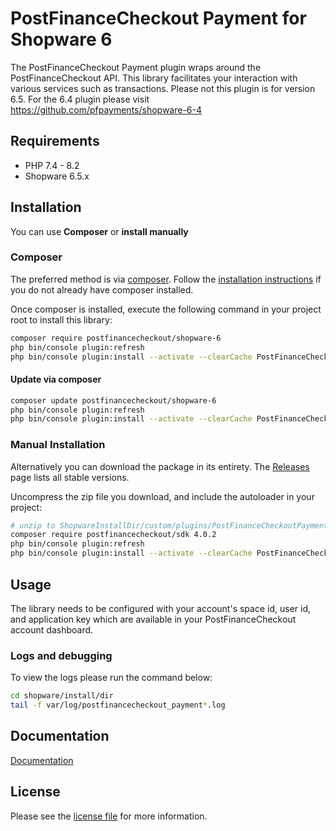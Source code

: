 

PostFinanceCheckout Payment for Shopware 6
=============================

The PostFinanceCheckout Payment plugin wraps around the PostFinanceCheckout API. This library facilitates your interaction with various services such as transactions. Please not this plugin is for version 6.5.
For the 6.4 plugin please visit https://github.com/pfpayments/shopware-6-4

## Requirements

- PHP 7.4 - 8.2
- Shopware 6.5.x

## Installation

You can use **Composer** or **install manually**

### Composer

The preferred method is via [composer](https://getcomposer.org). Follow the
[installation instructions](https://getcomposer.org/doc/00-intro.md) if you do not already have
composer installed.

Once composer is installed, execute the following command in your project root to install this library:

```bash
composer require postfinancecheckout/shopware-6
php bin/console plugin:refresh
php bin/console plugin:install --activate --clearCache PostFinanceCheckoutPayment
```

#### Update via composer
```bash
composer update postfinancecheckout/shopware-6
php bin/console plugin:refresh
php bin/console plugin:install --activate --clearCache PostFinanceCheckoutPayment
```

### Manual Installation

Alternatively you can download the package in its entirety. The [Releases](../../releases) page lists all stable versions.

Uncompress the zip file you download, and include the autoloader in your project:

```bash
# unzip to ShopwareInstallDir/custom/plugins/PostFinanceCheckoutPayment
composer require postfinancecheckout/sdk 4.0.2
php bin/console plugin:refresh
php bin/console plugin:install --activate --clearCache PostFinanceCheckoutPayment
```

## Usage
The library needs to be configured with your account's space id, user id, and application key which are available in your PostFinanceCheckout
account dashboard.

### Logs and debugging
To view the logs please run the command below:
```bash
cd shopware/install/dir
tail -f var/log/postfinancecheckout_payment*.log
```

## Documentation

[Documentation](@WalleeDocPath(/docs/en/documentation.html))

## License

Please see the [license file](https://github.com/pfpayments/shopware-6/blob/master/LICENSE.txt) for more information.